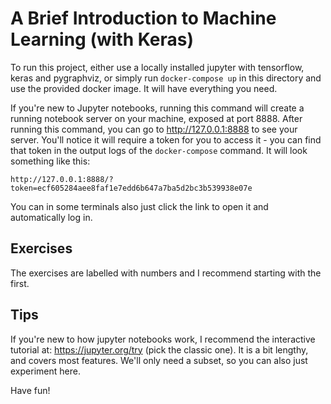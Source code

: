# A Brief Introduction to Machine Learning (with Keras)

To run this project, either use a locally installed jupyter with tensorflow, keras and pygraphviz, or simply run `docker-compose up` in this directory and use the provided docker image. It will have everything you need.

If you're new to Jupyter notebooks, running this command will create a running notebook server on your machine, exposed at port 8888.
After running this command, you can go to http://127.0.0.1:8888 to see your server.
You'll notice it will require a token for you to access it - you can find that token in the output logs of the `docker-compose` command. It will look something like this:

	http://127.0.0.1:8888/?token=ecf605284aee8faf1e7edd6b647a7ba5d2bc3b539938e07e

You can in some terminals also just click the link to open it and automatically log in.

## Exercises

The exercises are labelled with numbers and I recommend starting with the first.

## Tips

If you're new to how jupyter notebooks work, I recommend the interactive tutorial at: https://jupyter.org/try (pick the classic one). It is a bit lengthy, and covers most features. We'll only need a subset, so you can also just experiment here.

Have fun!
